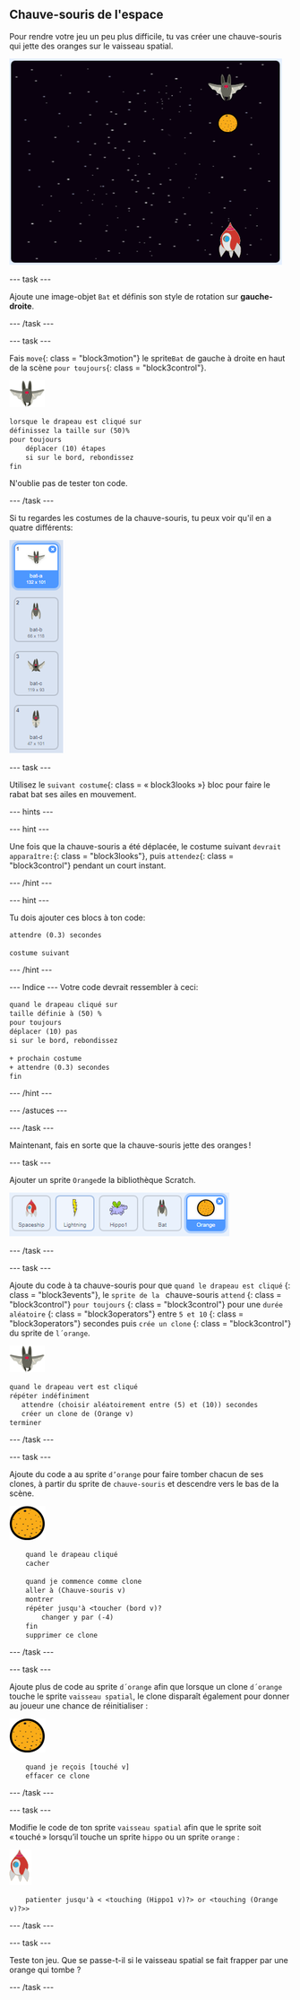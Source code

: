 ## Chauve-souris de l'espace

Pour rendre votre jeu un peu plus difficile, tu vas créer une chauve-souris qui jette des oranges sur le vaisseau spatial.

![une chauve-souris jetant une orange sur le vaisseau spatial](images/bat-oranges.png)

\--- task \---

Ajoute une image-objet `Bat` et définis son style de rotation sur **gauche-droite**.

\--- /task \---

\--- task \---

Fais `move`{: class = "block3motion"} le sprite`Bat` de gauche à droite en haut de la scène `pour toujours`{: class = "block3control"}.

![sprite de chauve-souris](images/bat-sprite.png)

```blocks3
lorsque le drapeau est cliqué sur
définissez la taille sur (50)%
pour toujours
    déplacer (10) étapes
    si sur le bord, rebondissez
fin
```

N'oublie pas de tester ton code.

\--- /task \---

Si tu regardes les costumes de la chauve-souris, tu peux voir qu'il en a quatre différents:

![capture d'écran](images/invaders-bat-costume.png)

\--- task \---

Utilisez le `suivant costume`{: class = « block3looks »} bloc pour faire le rabat bat ses ailes en mouvement.

\--- hints \---

\--- hint \---

Une fois que la chauve-souris a été déplacée, le costume suivant `devrait apparaître:`{: class = "block3looks"}, puis `attendez`{: class = "block3control"} pendant un court instant.

\--- /hint \---

\--- hint \---

Tu dois ajouter ces blocs à ton code:

```blocks3
attendre (0.3) secondes

costume suivant
```

\--- /hint \---

\--- Indice \--- Votre code devrait ressembler à ceci:

```blocks3
quand le drapeau cliqué sur
taille définie à (50) %
pour toujours
déplacer (10) pas
si sur le bord, rebondissez

+ prochain costume
+ attendre (0.3) secondes
fin
```

\--- /hint \---

\--- /astuces \---

\--- /task \---

Maintenant, fais en sorte que la chauve-souris jette des oranges !

\--- task \---

Ajouter un sprite `Orange`de la bibliothèque Scratch.

![capture d'écran](images/invaders-orange.png)

\--- /task \---

\--- task \---

Ajoute du code à ta chauve-souris pour que ` quand le drapeau est cliqué ` {: class = "block3events"}, le `sprite de la ` chauve-souris ` attend ` {: class = "block3control"} ` pour toujours ` {: class = "block3control"} pour une ` durée aléatoire ` {: class = "block3operators"} entre ` 5 et 10 ` {: class = "block3operators"} secondes puis ` crée un clone ` {: class = "block3control"} du sprite de ` l´orange `.

![sprite de chauve-souris](images/bat-sprite.png)

```blocks3
quand le drapeau vert est cliqué
répéter indéfiniment
   attendre (choisir aléatoirement entre (5) et (10)) secondes
   créer un clone de (Orange v)
terminer
```

\--- /task \---

\--- task \---

Ajoute du code a au sprite `d’orange` pour faire tomber chacun de ses clones, à partir du sprite de `chauve-souris` et descendre vers le bas de la scène.

![sprite d´orange](images/orange-sprite.png)

```blocks3
    quand le drapeau cliqué
    cacher

    quand je commence comme clone
    aller à (Chauve-souris v)
    montrer
    répéter jusqu'à <toucher (bord v)?
        changer y par (-4)
    fin
    supprimer ce clone
```

\--- /task \---

\--- task \---

Ajoute plus de code au sprite `d´orange` afin que lorsque un clone `d´orange` touche le sprite `vaisseau spatial`, le clone disparaît également pour donner au joueur une chance de réinitialiser :

![sprite d´orange](images/orange-sprite.png)

```blocks3
    quand je reçois [touché v]
    effacer ce clone
```

\--- /task \---

\--- task \---

Modifie le code de ton sprite `vaisseau spatial` afin que le sprite soit « touché » lorsqu’il touche un sprite `hippo` ou un sprite `orange` :

![sprite de roquette](images/rocket-sprite.png)

```blocks3
    patienter jusqu'à < <touching (Hippo1 v)?> or <touching (Orange v)?>>
```

\--- /task \---

\--- task \---

Teste ton jeu. Que se passe-t-il si le vaisseau spatial se fait frapper par une orange qui tombe ?

\--- /task \---